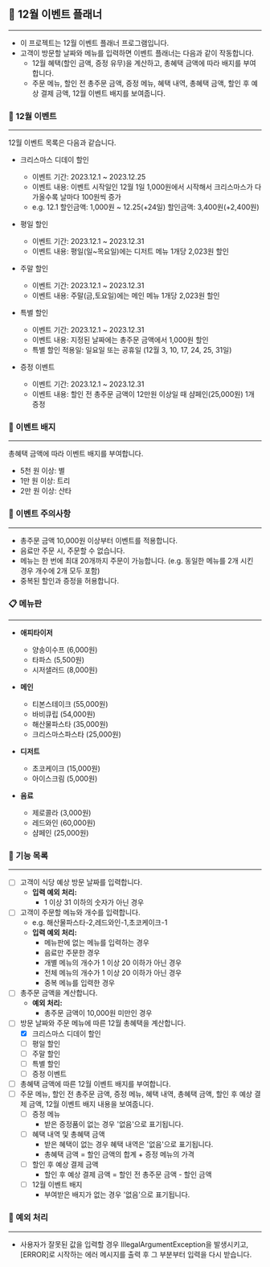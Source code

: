 ## 📆 12월 이벤트 플래너

---
- 이 프로젝트는 12월 이벤트 플래너 프로그램입니다.
- 고객이 방문할 날짜와 메뉴를 입력하면 이벤트 플래너는 다음과 같이 작동합니다.
  - 12월 혜택(할인 금액, 증정 유무)을 계산하고, 총혜택 금액에 따라 배지를 부여합니다.
  - 주문 메뉴, 할인 전 총주문 금액, 증정 메뉴, 혜택 내역, 총혜택 금액, 할인 후 예상 결제 금액, 12월 이벤트 배지를 보여줍니다.
  

### 🎁 12월 이벤트

---
12월 이벤트 목록은 다음과 같습니다.

- 크리스마스 디데이 할인 
  - 이벤트 기간: 2023.12.1 ~ 2023.12.25 
  - 이벤트 내용: 이벤트 시작일인 12월 1일 1,000원에서 시작해서 크리스마스가 다가올수록 날마다 100원씩 증가 
  - e.g. 12.1 할인금액: 1,000원 ~ 12.25(+24일) 할인금액: 3,400원(+2,400원)

- 평일 할인
  - 이벤트 기간: 2023.12.1 ~ 2023.12.31
  - 이벤트 내용: 평일(일~목요일)에는 디저트 메뉴 1개당 2,023원 할인

- 주말 할인
  - 이벤트 기간: 2023.12.1 ~ 2023.12.31
  - 이벤트 내용: 주말(금,토요일)에는 메인 메뉴 1개당 2,023원 할인

- 특별 할인
  - 이벤트 기간: 2023.12.1 ~ 2023.12.31
  - 이벤트 내용: 지정된 날짜에는 총주문 금액에서 1,000원 할인
  - 특별 할인 적용일: 일요일 또는 공휴일 (12월 3, 10, 17, 24, 25, 31일)

- 증정 이벤트
  - 이벤트 기간: 2023.12.1 ~ 2023.12.31 
  - 이벤트 내용: 할인 전 총주문 금액이 12만원 이상일 때 샴페인(25,000원) 1개 증정 


### 🎄 이벤트 배지

---
총혜택 금액에 따라 이벤트 배지를 부여합니다.
- 5천 원 이상: 별 
- 1만 원 이상: 트리
- 2만 원 이상: 산타


### 📌 이벤트 주의사항

---
- 총주문 금액 10,000원 이상부터 이벤트를 적용합니다. 
- 음료만 주문 시, 주문할 수 없습니다.
- 메뉴는 한 번에 최대 20개까지 주문이 가능합니다. (e.g. 동일한 메뉴를 2개 시킨 경우 개수에 2개 모두 포함)
- 중복된 할인과 증정을 허용합니다.


### 📋 메뉴판

---
- **애피타이저**
  - 양송이수프 (6,000원)
  - 타파스 (5,500원)
  - 시저샐러드 (8,000원)

- **메인**
  - 티본스테이크 (55,000원)
  - 바비큐립 (54,000원)
  - 해산물파스타 (35,000원)
  - 크리스마스파스타 (25,000원)

- **디저트**
  - 초코케이크 (15,000원)
  - 아이스크림 (5,000원)

- **음료**
  - 제로콜라 (3,000원)
  - 레드와인 (60,000원)
  - 샴페인 (25,000원)


### 🔎 기능 목록

---
- [ ] 고객이 식당 예상 방문 날짜를 입력합니다.
  - **입력 예외 처리:**
    - 1 이상 31 이하의 숫자가 아닌 경우
- [ ] 고객이 주문할 메뉴와 개수를 입력합니다. 
  - e.g. 해산물파스타-2,레드와인-1,초코케이크-1
  - **입력 예외 처리:**
    - 메뉴판에 없는 메뉴를 입력하는 경우
    - 음료만 주문한 경우
    - 개별 메뉴의 개수가 1 이상 20 이하가 아닌 경우
    - 전체 메뉴의 개수가 1 이상 20 이하가 아닌 경우
    - 중복 메뉴를 입력한 경우
- [ ] 총주문 금액을 계산합니다.
  - **예외 처리:**
    - 총주문 금액이 10,000원 미만인 경우
- [ ] 방문 날짜와 주문 메뉴에 따른 12월 총혜택을 계산합니다.
  - [x] 크리스마스 디데이 할인
  - [ ] 평일 할인
  - [ ] 주말 할인
  - [ ] 특별 할인
  - [ ] 증정 이벤트
- [ ] 총혜택 금액에 따른 12월 이벤트 배지를 부여합니다.
- [ ] 주문 메뉴, 할인 전 총주문 금액, 증정 메뉴, 혜택 내역, 총혜택 금액, 할인 후 예상 결제 금액, 12월 이벤트 배지 내용을 보여줍니다.
  - [ ] 증정 메뉴
    - 받은 증정품이 없는 경우 '없음'으로 표기됩니다.
  - [ ] 혜택 내역 및 총혜택 금액
    - 받은 혜택이 없는 경우 혜택 내역은 '없음'으로 표기됩니다.
    - 총혜택 금액 = 할인 금액의 합계 + 증정 메뉴의 가격
  - [ ] 할인 후 예상 결제 금액
    - 할인 후 예상 결제 금액 = 할인 전 총주문 금액 - 할인 금액
  - [ ] 12월 이벤트 배지
    - 부여받은 배지가 없는 경우 '없음'으로 표기됩니다.


### 🧨 예외 처리

---
- 사용자가 잘못된 값을 입력할 경우 IllegalArgumentException을 발생시키고, [ERROR]로 시작하는 에러 메시지를 출력 후 그 부분부터 입력을 다시 받습니다.